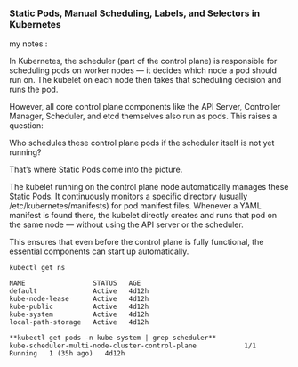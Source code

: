 ### Static Pods, Manual Scheduling, Labels, and Selectors in Kubernetes

my notes : 

In Kubernetes, the scheduler (part of the control plane) is responsible for scheduling pods on worker nodes — it decides which node a pod should run on. The kubelet on each node then takes that scheduling decision and runs the pod.

However, all core control plane components like the API Server, Controller Manager, Scheduler, and etcd themselves also run as pods.
This raises a question:

Who schedules these control plane pods if the scheduler itself is not yet running?

That’s where Static Pods come into the picture.

The kubelet running on the control plane node automatically manages these Static Pods. It continuously monitors a specific directory (usually /etc/kubernetes/manifests) for pod manifest files.
Whenever a YAML manifest is found there, the kubelet directly creates and runs that pod on the same node — without using the API server or the scheduler.

This ensures that even before the control plane is fully functional, the essential components can start up automatically.

```kubectl get ns```

```
NAME                 STATUS   AGE
default              Active   4d12h
kube-node-lease      Active   4d12h
kube-public          Active   4d12h
kube-system          Active   4d12h
local-path-storage   Active   4d12h
```
```
**kubectl get pods -n kube-system | grep scheduler**
kube-scheduler-multi-node-cluster-control-plane            1/1     Running   1 (35h ago)   4d12h
```

